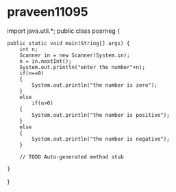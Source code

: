 # praveen11095
import java.util.*;
public class posrneg {

	public static void main(String[] args) {
		int n;
		Scanner in = new Scanner(System.in);
		n = in.nextInt();
		System.out.println("enter the number"+n);
		if(n==0)
		{
			System.out.println("the number is zero");
		}
		else 
			if(n>0)
		{
			System.out.println("the number is positive");
		}
		else
		{
			System.out.println("the number is negative");
		}
		
		// TODO Auto-generated method stub

	}

}
